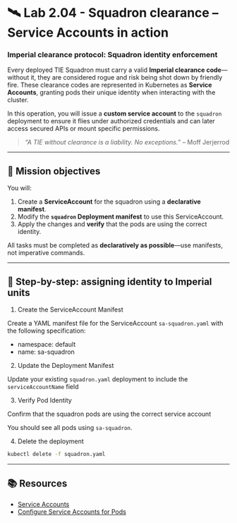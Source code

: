# 🛰️ Lab 2.04 - Squadron clearance – Service Accounts in action

### **Imperial clearance protocol: Squadron identity enforcement**

Every deployed TIE Squadron must carry a valid **Imperial clearance code**—without it, they are considered rogue and risk being shot down by friendly fire. These clearance codes are represented in Kubernetes as **Service Accounts**, granting pods their unique identity when interacting with the cluster.

In this operation, you will issue a **custom service account** to the `squadron` deployment to ensure it flies under authorized credentials and can later access secured APIs or mount specific permissions.

> _“A TIE without clearance is a liability. No exceptions.”_ – Moff Jerjerrod

---

## 🎯 Mission objectives

You will:

1. Create a **ServiceAccount** for the squadron using a **declarative manifest**.
2. Modify the **`squadron` Deployment manifest** to use this ServiceAccount.
3. Apply the changes and **verify** that the pods are using the correct identity.

All tasks must be completed as **declaratively as possible**—use manifests, not imperative commands.

---

## 🧭 Step-by-step: assigning identity to Imperial units

1.  Create the ServiceAccount Manifest

Create a YAML manifest file for the ServiceAccount `sa-squadron.yaml` with the following specification:

* namespace: default
* name: sa-squadron

2.  Update the Deployment Manifest

Update your existing `squadron.yaml` deployment to include the `serviceAccountName` field

3.  Verify Pod Identity

Confirm that the squadron pods are using the correct service account

You should see all pods using `sa-squadron`.

4. Delete the deployment

```bash
kubectl delete -f squadron.yaml
```


---

## 📚 Resources

- [Service Accounts](https://kubernetes.io/docs/concepts/security/service-accounts/)
- [Configure Service Accounts for Pods](https://kubernetes.io/docs/tasks/configure-pod-container/configure-service-account/)
